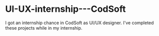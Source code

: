 # UI-UX-internship---CodSoft
I got an internship chance in CodSoft as UI/UX designer. I've completed these projects while in my internship.
